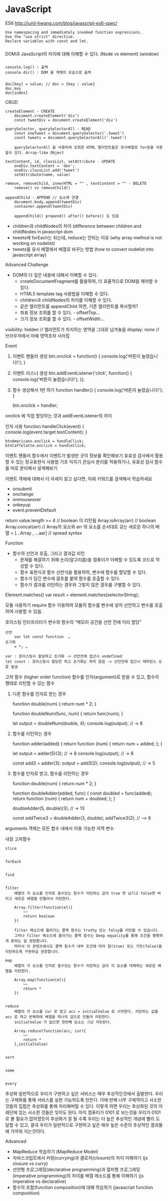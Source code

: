 # JavaScript

ES6
http://junil-hwang.com/blog/javascript-es6-spec/

	Use namespacing and immediately invoked function expressions.
	Use the "use strict" directive.​
	Declare variables with const and let.​

###
DOM과 JavaScript의 차이에 대해 이해할 수 있다. (Node vs element) (window)

###
	console.log() : 출력
	console.dir() : DOM 을 객체의 모습으로 출력
	

###
	doc[key] = value; // doc = {key : value}
	doc.key
	doc[index]


CRUD

	createElement - CREATE
		document.createElement('div')
		const tweetDiv = document.createElement('div')

	querySelector, querySelectorAll - READ
		const oneTweet = document.querySelector('.tweet')
		const tweets = document.querySelectorAll('.tweet')
		
		querySelectorAll 을 사용아여 조회한 HTML 엘리먼트들은 유사배열로 for문을 사용할수 있다. Array-like Object

	textContent, id, classList, setAttribute - UPDATE
		oneDiv.textContent = 'dev';
		oneDiv.classList.add('tweet')
		setAttribute(name, value)

	remove, removeChild, innerHTML = "" , textContent = "" - DELETE
		remove() vs removeChild()

	appendChild - APPEND // 요소에 연결
		document.body.append(tweetDiv)
		container.append(tweetDiv)
		
		appendChild() prepend() after() before() 도 있음


* children과 childNodes의 차이 (difference between children and childNodes in javascript dom
* tweets에 forEach는 되는데, reduce는 안되는 이유 (why array method is not working on nodelist)
* tweets를 유사 배열에서 배열로 바꾸는 방법 (how to convert nodelist into javascript array)

Advanced Challenge
* DOM의 더 깊은 내용에 대해서 이해할 수 있다.
    * createDocumentFragment를 활용하여, 더 효율적으로 DOM을 제어할 수 있다.
    * HTML5 template tag 사용법을 이해할 수 있다.
    * children과 childNodes의 차이를 이해할 수 있다.
    * 같은 엘리먼트를 appendChild 하면, 기존 엘리먼트를 복사할까?
    * 좌표 정보 조회를 할 수 있다. - offsetTop...
    * 크기 정보 조회를 할 수 있다. - offsetWidth...


visibility: hidden // 엘리먼트가 차지하는 영역을 그대로 남겨놓음
display: none // 브라우저에서 아예 영역조차 사라짐



Event


1. 이벤트 핸들러 생성
	btn.onclick = function() {
		console.log('버튼이 눌렸습니다!');
	}

2. 이벤트 리스너 생성
	btn.addEventListener('click', function() {
		console.log('버튼이 눌렸습니다!');
	});

3. 함수 생성해서 1번 하기
	function handler() {
		console.log('버튼이 눌렸습니다!');
	}

	btn.onclick = handler;



onclick 에 직접 할당하는 것과 addEventListener의 차이



인자 사용
	function handleClick(event) {
		console.log(event.target.textContent);
	}

	btnAmericano.onclick = handleClick;
	btnCaffelatte.onclick = handleClick;



이벤트 핸들러 함수에서 이벤트가 발생한 곳의 정보를 확인해보기
유효성 검사에서 활용할 수 있는 정규표현식 사용법 기초 익히기 
관심사 분리를 적용하거나, 유효성 검사 함수를 따로 분리해서 설계해보기



이벤트 객체에 대해서 더 자세히 알고 싶다면, 아래 키워드를 검색해서 학습하세요
* onsubmit
* onchange
* onmouseover
* onkeyup
* event.preventDefault



return value.length >= 4 // boolean 이 리턴됨
Array.isArray(arr) // boolean
Array.concat(arr)	// Array의 요소와 arr 의 요소를 순서대로 갖는 새로운 하나의 배열
	= [...Array , …aar] // spread syntax





Function


* 함수의 선언과 호출, 그리고 결과값 리턴
    * 문제를 해결하기 위해 논리(알고리즘)을 컴퓨터가 이해할 수 있도록 코드로 작성할 수 있다.
    * 함수 표현식과 함수 선언식을 활용하여, 변수에 함수를 할당할 수 있다.
    * 함수가 담긴 변수에 괄호를 붙여 함수를 호출할 수 있다.
    * 함수가 결과를 리턴하는 경우와 그렇지 않은 경우를 구별할 수 있다.




Element.matches()
	var result = element.matches(selectorString);

모듈 사용하기
	require 함수 이용하여 모듈의 함수를 변수에 넣어 선언하고 변수를 호출하여 사용할 수 있음.



호이스팅
	인터프리터가 변수와 함수의 “메모리 공간을 선언 전에 미리 할당”

	선언
		var let const function  …
	초기화
		= *; …
	
	var : 호이스팅시 할당하고 초기화 -> 선언전에 접근시 undefined
	let const : 호이스팅시 할당만 하고 초기화는 하지 않음 -> 선언전에 접근시 레퍼런스 오류 발생




고차 함수 (higher order function)
	함수를 인자(argument)로 받을 수 있고, 함수의 형태로 리턴할 수 있는 함수


1. 다른 함수를 인자로 받는 경우

	function double(num) {
		return num * 2;
	}

	function doubleNum(func, num) {
		return func(num);
	}

	let output = doubleNum(double, 4);
	console.log(output); // -> 8


2. 함수를 리턴하는 경우

	function adder(added) {
		return function (num) {
			return num + added;
		};
	}

	let output = adder(5)(3); // -> 8
	console.log(output); // -> 8

	const add3 = adder(3);
	output = add3(2);
	console.log(output); // -> 5

3. 함수를 인자로 받고, 함수를 리턴하는 경우

	function double(num) {
		return num * 2;
	}

	function doubleAdder(added, func) {
		const doubled = func(added);
		return function (num) {
			return num + doubled;
		};
	}

	doubleAdder(5, double)(3); // -> 13

	const addTwice3 = doubleAdder(3, double);
	addTwice3(2); // --> 8





arguments 객체는 모든 함수 내에서 이용 가능한 지역 변수





내장 고차함수

	
	slice


	forEach


	find


	filter
		배열의 각 요소를 인자로 쓸수있는 함수가 리턴하는 값이 true 면 남기고 false면 버리고 새로운 배열을 만들어서 리턴한다.

		Array.filter(function(el){
			~~
			return boolean
		})

		filter 메소드에 들어가는 콜백 함수는 truthy 또는 falsy를 리턴할 수 있습니다.
		그러나 filter 메소드에 들어가는 콜백 함수는 Deep equality를 통해 조건을 명확하게 밝히는 걸 권장합니다.
		따라서 이 콘텐츠에서도 콜백 함수가 내부 조건에 따라 참(true) 또는 거짓(false)을 리턴하도록 구현하길 권장합니다.

	map
		배열의 각 요소를 인자로 쓸수있는 함수가 리턴하는 값이 각 요소를 대체하는 새로운 배열을 리턴한다.
	
		Array.map(function(el){
			~~
			return *
		})


	reduce
		배열의 각 요소를 cur 로 받고 acc = initialValue 로 시작한다. 리턴하는 값을 acc 로 하고 반복하여 배열을 하나의 값으로 만들어 리턴한다.
		initialValue 가 없으면 첫번째 요소는 그냥 리턴된다.

		Array.reduce(function(acc, cur){
			~~
			return *
		},initialValue)


	sort


	some


	every




추상화
	일반적으로 우리가 구현하고 싶은 서비스는 매우 추상적인것에서 출발한다.
	우리는 구체화를 통해 서비스를 실현 가능하도록 만든다.
	이에 반해 너무 구체적이고 사소한 것들의 집합은 추상화를 통해 처리해버릴 수 있다.
	이렇게 하면 우리는 추상화된 것의 아래단에 있는 사소한 것들은 잊어도 된다.
	마치 컴퓨터가 0101 로 보는것을 우리가 0101로 볼 필요가 없어졌듯이
	추상화가 잘 될 수록 우리는 더 높은 추상적인 개념에 빨리 도달할 수 있고,
	결국 우리가 일반적으로 구현하고 싶은 매우 높은 수준의 추상적인 결과물에 가까워 지는것이다.






Advanced
* MapReduce 학습하기 (MapReduce Model)
* 자바스크립트에서 커링(currying)과 클로저(closure)의 차이 이해하기 (js closure vs curry)
* 선언형 프로그래밍(declarative programming)과 절차형 프로그래밍(imperative programming)의 차이를 배열 메소드를 통해 이해하기 (js imperative vs declarative)
* 함수의 조합(function composition)에 대해 학습하기 (javascript function composition)

